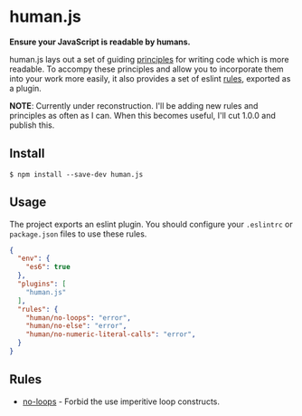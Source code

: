 # human.js

**Ensure your JavaScript is readable by humans.**

human.js lays out a set of guiding [principles](docs/principles/) for writing code which is more readable. To accompy these principles and allow you to incorporate them into your work more easily, it also provides a set of eslint [rules](docs/rules/), exported as a plugin.

**NOTE**: Currently under reconstruction. I'll be adding new rules and principles as often as I can. When this becomes useful, I'll cut 1.0.0 and publish this.

## Install

```
$ npm install --save-dev human.js
```

## Usage

The project exports an eslint plugin. You should configure your `.eslintrc` or `package.json` files to use these
rules.

```json
{
  "env": {
    "es6": true
  },
  "plugins": [
    "human.js"
  ],
  "rules": {
    "human/no-loops": "error",
    "human/no-else": "error",
    "human/no-numeric-literal-calls": "error",
  }
}
```


## Rules

- [no-loops](docs/rules/no-loops.md) - Forbid the use imperitive loop constructs.
